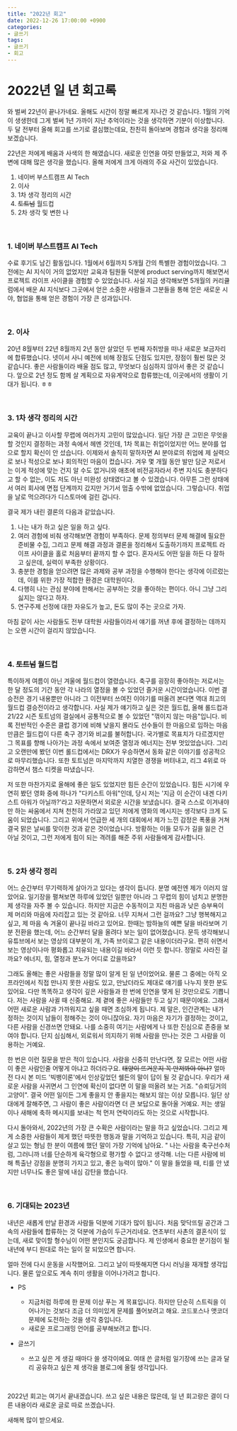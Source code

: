 ```yaml
---
title: "2022년 회고"
date: 2022-12-26 17:00:00 +0900
categories:
- 글쓰기
tags:
- 글쓰기
- 회고
---
```


# 2022년 일 년 회고록


와 벌써 22년이 끝나가네요. 올해도 시간이 정말 빠르게 지나간 것 같습니다. 1월의 기억이 생생한데 그게 벌써 1년 가까이 지난 추억이라는 것을 생각하면 기분이 이상합니다. 두 달 전부터 올해 회고를 쓰기로 결심했는데요, 찬찬히 돌아보며 경험과 생각을 정리해보겠습니다. 

22년은 저에게 배움과 사색의 한 해였습니다. 새로운 인연을 여럿 만들었고, 저와 제 주변에 대해 많은 생각을 했습니다. 올해 저에게 크게 아래의 주요 사건이 있었습니다.

1. 네이버 부스트캠프 AI Tech 
2. 이사 
3. 1차 생각 정리의 시간 
4. ~~토트넘~~ 월드컵
5. 2차 생각  및 변한 나

<br/>


### 1. 네이버 부스트캠프 AI Tech
수료 후기도 남긴 활동입니다. 1월에서 6월까지 5개월 간의 특별한 경험이었습니다. 그 전에는 AI 지식이 거의 없었지만 교육과 팀원들 덕분에 product serving까지 해보면서 프로젝트 라이프 사이클을 경험할 수 있었습니다. 사실 지금 생각해보면 5개월의 커리큘럼에서 배운 AI 지식보다 그곳에서 얻은 소중한 사람들과 그분들을 통해 얻은 새로운 시야, 협업을 통해 얻은 경험이 가장 큰 성과입니다.

<br/>

### 2. 이사
20년 8월부터 22년 8월까지 2년 동안 살았던 두 번째 자취방을 떠나 새로운 보금자리에 합류했습니다. 넷이서 사니 예전에 비해 장점도 단점도 있지만, 장점이 훨씬 많은 것 같습니다. 좋은 사람들이라 배울 점도 많고, 무엇보다 심심하지 않아서 좋은 것 같습니다. 앞으로 2년 정도 함께 살 계획으로 자유계약으로 합류했는데, 이곳에서의 생활이 기대가 됩니다. ㅎㅎ

<br/>

### 3. 1차 생각 정리의 시간
교육이 끝나고 이사할 무렵에 여러가지 고민이 많았습니다. 일단 가장 큰 고민은 무엇을 할 것인지 결정하는 과정 속에서 헤멘 것인데, 1차 목표는 취업이었지만 어느 분야를 업으로 할지 확신이 안 섰습니다. 이제와서 솔직히 말하자면 AI 분야로의 취업에 제 실력으로 보나 적성으로 보나 회의적인 마음이 컸습니다. 겨우 몇 개월 동안 발만 담군 저로서는 이게 적성에 맞는 건지 알 수도 없거니와 애초에 비전공자라서 주변 지식도 충분하다고 할 수 없는, 이도 저도 아닌 미완성 상태였다고 볼 수 있겠습니다. 아무튼 그런 상태에서 여러 회사에 면접 단계까지 갔지만 거기서 멈출 수밖에 없었습니다. 그렇습니다. 취업을 날로 먹으려다가 디스토마에 걸린 겁니다.

결국 제가 내린 결론의 다음과 같았습니다.

1. 나는 내가 하고 싶은 일을 하고 싶다.
2. 여러 경험에 비춰 생각해보면 경험이 부족하다. 문제 정의부터 문제 해결에 필요한 준비물 수집, 그리고 문제 해결 과정과 결론을 정리해서 도출하기까지 프로젝트 라이프 사이클을 홀로 처음부터 끝까지 할 수 없다. 혼자서도 어떤 일을 하든 다 잘하고 싶은데, 실력이 부족한 상황이다.
3. 충분한 경험을 얻으려면 많은 과제와 공부 과정을 수행해야 한다는 생각에 이르렀는데, 이를 위한 가장 적합한 환경은 대학원이다.
4. 다행히 나는 관심 분야에 한해서는 공부하는 것을 좋아하는 편이다. 아니 그냥 그리 싫지는 않다고 하자.
5. 연구주제 선정에 대한 자유도가 높고, 돈도 많이 주는 곳으로 가자.

마침 같이 사는 사람들도 전부 대학원 사람들이라서 얘기를 꺼낸 후에 결정하는 데까지는 오랜 시간이 걸리지 않았습니다. 

<br/>

### 4. ~~토트넘~~ 월드컵

특이하게 여름이 아닌 겨울에 월드컵이 열렸습니다. 축구를 굉장히 좋아하는 저로서는 한 달 정도의 기간 동안 각 나라의 열정을 볼 수 있었던 즐거운 시간이었습니다. 이번 결승전은 경기 내용뿐만 아니라 그 이전부터 쓰여진 이야기를 떠올려 본다면 역대 최고의 월드컵 결승전이라고 생각합니다. 사실 제가 얘기하고 싶은 것은 월드컵, 올해 롤드컵과 21/22 시즌 토트넘의 결실에서 공통적으로 볼 수 있었던 "꺾이지 않는 마음"입니다. 비록 전반적인 수준은 클럽 경기에 비해 낮을지 몰라도 선수들이 한 마음으로 임하는 마음만큼은 월드컵이 다른 축구 경기와 비교를 불허합니다. 국가별로 목표치가 다르겠지만 그 목표를 향해 나아가는 과정 속에서 보여준 열정과 에너지는 전부 멋있었습니다. 그리고 오랜만에 봤던 이번 롤드컵에서는 DRX가 우승하면서 동화 같은 이야기를 성공적으로 마무리했습니다. 또한 토트넘은 마지막까지 치열한 경쟁을 버텨내고, 리그 4위로 마감하면서 챔스 티켓을 따냈습니다. 

저 또한 마찬가지로 올해에 좋은 일도 있었지만 힘든 순간이 있었습니다. 힘든 시기에 우연히 봤던 영화 중에 하나가 "다키스트 아워"인데, 당시 저는 '지금 이 순간이 내겐 다키스트 아워가 아닐까?'라고 자문하면서 외로운 시간을 보냈습니다. 결국 스스로 이겨내야만 하는 싸움에서 지쳐 천천히 가라앉고 있던 저에게 영화의 메시지는 생각보다 크게 도움이 되었습니다. 그리고 위에서 언급한 세 개의 대회에서 제가 느낀 감정은 폭풍을 거쳐 결국 맑은 날씨를 맞이한 것과 같은 것이었습니다. 방황하는 이들 모두가 길을 잃은 건 아닐 것이고, 그런 저에게 힘이 되는 격려를 해준 주위 사람들에게 감사합니다.

<br/>

### 5. 2차 생각 정리  

어느 순간부터 무기력하게 살아가고 있다는 생각이 듭니다. 분명 예전엔 제가 이러지 않았어요. 일기장을 펼쳐보면 하루에 있었던 일뿐만 아니라 그 무렵의 힘이 넘치고 분명한 제 생각을 자주 볼 수 있습니다. 하지만 지금은 수동적이고 지친 마음과 낮은 승부욕이 제 머리와 마음에 자리잡고 있는 것 같아요. 너무 지쳐서 그런 걸까요? 그냥 행복해지고 싶고, 제 마음 속 겨울이 끝나길 바라고 있어요. 한때는 밤하늘의 예쁜 달을 바라보며 기분 전환을 했는데, 어느 순간부터 달을 올려다 보는 일이 없어졌습니다. 문득 생각해보니 유튜브에서 보는 영상의 대부분이 개, 가족 브이로그 같은 내용이더라구요. 편히 쉬면서 보는 영상이나마 평화롭고 치유되는 내용이길 바라서 이런 듯 합니다. 정말로 사라진 걸까요? 에너지, 힘, 열정과 분노가 어디로 갔을까요?

그래도 올해는 좋은 사람들을 정말 많이 알게 된 일 년이었어요. 물론 그 중에는 아직 오프라인에서 직접 만나지 못한 사람도 있고, 만났더라도 제대로 얘기를 나누지 못한 분도 있어요. 다만 똑똑하고 생각이 깊은 사람들과 한 번에 인연을 맺게 된 것만으로도 기쁩니다. 저는 사람을 사귈 때 신중해요. 제 곁에 좋은 사람들만 두고 싶기 때문이에요. 그래서 어떤 새로운 사람과 가까워지고 싶을 때면 조심하게 됩니다. 제 말은, 인간관계는 내가 정하는 것이지 남들이 정해주는 것이 아니잖아요. 자기 마음은 자기가 결정하는 것이고, 다른 사람을 신경쓰면 안돼요. 나를 소중히 여기는 사람에게 나 또한 진심으로 존중을 보여야 합니다. 단지 심심해서, 외로워서 의지하기 위해 사람을 만나는 것은 그 사람을 이용하는 거예요.

한 번은 이런 질문을 받은 적이 있습니다. 사람을 신중히 만난다면, 잘 모르는 어떤 사람이 좋은 사람인줄 어떻게 아냐고 하더라구요. ~~태양이 뜨거운지 꼭 만져봐야 아나?~~ 얼마 전 다시 본 미드 '빅뱅이론'에서 인상깊었던 쉘든의 말이 답이 될 것 같습니다. 우리가 새로운 사람을 사귀면서 그 인연에 확신이 없다면 이 말을 떠올려 보는 거죠. "슈뢰딩거의 고양이". 결국 어떤 일이든 그게 좋을지 안 좋을지는 해보지 않는 이상 모릅니다. 일단 상대에게 잘해주면, 그 사람이 좋은 사람이라면 더 큰 보답으로 돌아올 거예요. 저는 생일이나 새해에 축하 메시지를 보내는 척 먼저 연락이라도 하는 것으로 시작합니다. 

다시 돌아와서, 2022년의 가장 큰 수확은 사람이라는 말을 하고 싶었습니다. 그리고 제게 소중한 사람들이 제게 했던 따뜻한 행동과 말을 기억하고 있습니다. 특히, 지금 같이 살고 있는 형님 한 분이 여름에 했던 말이 가장 기억에 남아요. 
" 나는 사람을 축구선수처럼, 그러니까 너를 단순하게 육각형으로 평가할 수 없다고 생각해. 너는 다른 사람에 비해 특출난 강점을 분명히 가지고 있고, 좋은 능력이 많아."
이 말을 들었을 때, 티를 안 냈지만 너무나도 좋은 말에 내심 감탄을 했습니다.

<br/>

### 6. 기대되는 2023년

내년은 새롭게 만날 환경과 사람들 덕분에 기대가 많이 됩니다. 처음 맞닥뜨릴 공간과 그 속의 사람들에 합류하는 것 덕분에 가슴이 두근거리네요. 연초부터 사촌의 결혼식이 있는데, 새로 맞이할 형수님이 어떤 분인지도 궁금합니다. 제 인생에서 중요한 분기점이 될 내년에 부디 원대로 하는 일이 잘 되었으면 합니다.

얼마 전에 다시 운동을 시작했어요. 그리고 날이 따뜻해지면 다시 러닝을 재개할 생각입니다. 
물론 앞으로도 계속 취미 생활을 이어나가려고 합니다.

- PS
	- 지금처럼 하루에 한 문제 이상 푸는 게 목표입니다. 하지만 단순히 스트릭을 이어나가는 것보다 조금 더 의미있게 문제를 풀어보려고 해요. 코드포스나 앳코더 문제에 도전하는 것을 생각 중입니다.
	- 새로운 프로그래밍 언어를 공부해보려고 합니다.

- 글쓰기
	- 쓰고 싶은 게 생길 때마다 쓸 생각이에요. 여태 쓴 글처럼 일기장에 쓰는 글과 달리 공유하고 싶은 제 생각을 블로그에 올릴 생각입니다.
	
  
<br/>

2022년 회고는 여기서 끝내겠습니다. 쓰고 싶은 내용은 많은데, 일 년 회고랑은 결이 다른 내용이라 새로운 글로 따로 쓰겠습니다.

새해복 많이 받으세요.
